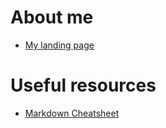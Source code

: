 # About me

- [My landing page](https://rodrigojuarez.com)

# Useful resources

- [Markdown Cheatsheet](https://github.com/adam-p/markdown-here/wiki/Markdown-Cheatsheet)

<!--
**rodrigojuarez/rodrigojuarez** is a ✨ _special_ ✨ repository because its `README.md` (this file) appears on your GitHub profile.

Here are some ideas to get you started:

- 🔭 I’m currently working on ...
- 🌱 I’m currently learning ...
- 👯 I’m looking to collaborate on ...
- 🤔 I’m looking for help with ...
- 💬 Ask me about ...
- 📫 How to reach me: ...
- 😄 Pronouns: ...
- ⚡ Fun fact: ...
-->
